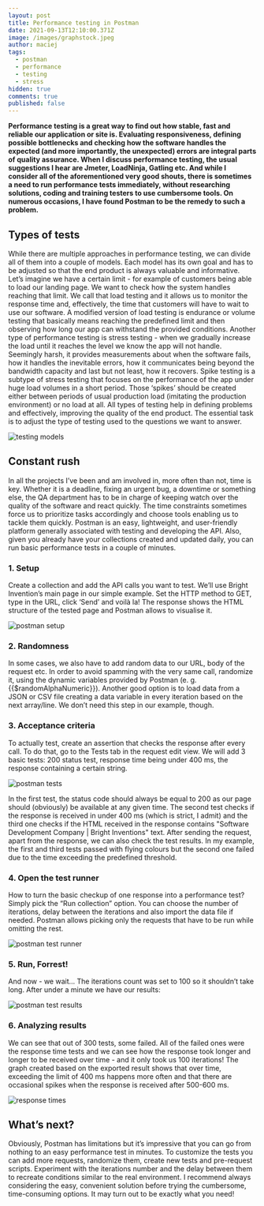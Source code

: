 ```yaml
---
layout: post
title: Performance testing in Postman
date: 2021-09-13T12:10:00.371Z
image: /images/graphstock.jpeg
author: maciej
tags:
  - postman
  - performance
  - testing
  - stress
hidden: true
comments: true
published: false
---
```

**Performance testing is a great way to find out how stable, fast and reliable our application or site is. Evaluating responsiveness, defining possible bottlenecks and checking how the software handles the expected (and more importantly, the unexpected) errors are integral parts of quality assurance. When I discuss performance testing, the usual suggestions I hear are Jmeter, LoadNinja, Gatling etc. And while I consider all of the aforementioned very good shouts, there is sometimes a need to run performance tests immediately, without researching solutions, coding and training testers to use cumbersome tools. On numerous occasions, I have found Postman to be the remedy to such a problem.**

## Types of tests

While there are multiple approaches in performance testing, we can divide all of them into a couple of models. Each model has its own goal and has to be adjusted so that the end product is always valuable and informative.
Let’s imagine we have a certain limit - for example of customers being able to load our landing page. We want to check how the system handles reaching that limit. We call that load testing and it allows us to monitor the response time and, effectively, the time that customers will have to wait to use our software. A modified version of load testing is endurance or volume testing that basically means reaching the predefined limit and then observing how long our app can withstand the provided conditions.
Another type of performance testing is stress testing - when we gradually increase the load until it reaches the level we know the app will not handle. Seemingly harsh, it provides measurements about when the software fails, how it handles the inevitable errors, how it communicates being beyond the bandwidth capacity and last but not least, how it recovers.
Spike testing is a subtype of stress testing that focuses on the performance of the app under huge load volumes in a short period. Those ‘spikes’ should be created either between periods of usual production load (imitating the production environment) or no load at all.
All types of testing help in defining problems and effectively, improving the quality of the end product. The essential task is to adjust the type of testing used to the questions we want to answer.

![testing models](/images/testingModelsPostman.png)

## Constant rush

In all the projects I’ve been and am involved in, more often than not, time is key. Whether it is a deadline, fixing an urgent bug, a downtime or something else, the QA department has to be in charge of keeping watch over the quality of the software and react quickly. The time constraints sometimes force us to prioritize tasks accordingly and choose tools enabling us to tackle them quickly. Postman is an easy, lightweight, and user-friendly platform generally associated with testing and developing the API. Also, given you already have your collections created and updated daily, you can run basic performance tests in a couple of minutes.

### 1. Setup

Create a collection and add the API calls you want to test. We’ll use Bright Invention’s main page in our simple example. Set the HTTP method to GET, type in the URL, click ‘Send’ and voilà la! The response shows the HTML structure of the tested page and Postman allows to visualise it.

![postman setup](/images/postman1.png)

### 2. Randomness

In some cases, we also have to add random data to our URL, body of the request etc. In order to avoid spamming with the very same call, randomize it, using the dynamic variables provided by Postman (e. g. {{$randomAlphaNumeric}}). Another good option is to load data from a JSON or CSV file creating a data variable in every iteration based on the next array/line. We don’t need this step in our example, though.

### 3. Acceptance criteria

To actually test, create an assertion that checks the response after every call. To do that, go to the Tests tab in the request edit view. We will add 3 basic tests:
200 status test,
response time being under 400 ms,
the response containing a certain string.

![postman tests](/images/postman2.png)

In the first test, the status code should always be equal to 200 as our page should (obviously) be available at any given time. The second test checks if the response is received in under 400 ms (which is strict, I admit) and the third one checks if the HTML received in the response contains "Software Development Company | Bright Inventions" text.
After sending the request, apart from the response, we can also check the test results. In my example, the first and third tests passed with flying colours but the second one failed due to the time exceeding the predefined threshold.

### 4. Open the test runner

How to turn the basic checkup of one response into a performance test? Simply pick the “Run collection” option. You can choose the number of iterations, delay between the iterations and also import the data file if needed. Postman allows picking only the requests that have to be run while omitting the rest.

![postman test runner](/images/postman3.png)

### 5. Run, Forrest!

And now - we wait…
The iterations count was set to 100 so it shouldn’t take long. After under a minute we have our results:

![postman test results](/images/postman4.png)

### 6. Analyzing results

We can see that out of 300 tests, some failed. All of the failed ones were the response time tests and we can see how the response took longer and longer to be received over time - and it only took us 100 iterations!
The graph created based on the exported result shows that over time, exceeding the limit of 400 ms happens more often and that there are occasional spikes when the response is received after 500-600 ms.

![response times](/images/responseTimePostman.png)

## What’s next?

Obviously, Postman has limitations but it’s impressive that you can go from nothing to an easy performance test in minutes. To customize the tests you can add more requests, randomize them, create new tests and pre-request scripts. Experiment with the iterations number and the delay between them to recreate conditions similar to the real environment. 
I recommend always considering the easy, convenient solution before trying the cumbersome, time-consuming options. It may turn out to be exactly what you need!
